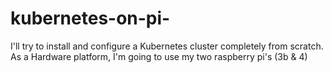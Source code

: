 # kubernetes-on-pi-
I'll try to install and configure a Kubernetes cluster completely from scratch. As a Hardware platform, I'm going to use my two raspberry pi's (3b &amp; 4)



